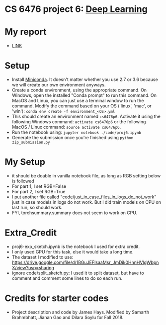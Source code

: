 # CS 6476 project 6: [Deep Learning](https://www.cc.gatech.edu/~hays/compvision/proj6/)

# My report
- [LINK](http://htmlpreview.github.com/?https://github.com/shstan/cs6476_DeepLearning/blob/master/html/index.html)
# Setup
- Install [Miniconda](https://conda.io/miniconda). It doesn't matter whether you use 2.7 or 3.6 because we will create our own environment anyways.
- Create a conda environment, using the appropriate command. On Windows, open the installed "Conda prompt" to run this command. On MacOS and Linux, you can just use a terminal window to run the command. Modify the command based on your OS ('linux', 'mac', or 'win'): `conda env create -f environment_<OS>.yml`
- This should create an environment named `cs6476p6`. Activate it using the following Windows command: `activate cs6476p6` or the following MacOS / Linux command: `source activate cs6476p6`.
- Run the notebook using: `jupyter notebook ./code/proj6.ipynb`
- Generate the submission once you're finished using `python zip_submission.py`

# My Setup
- it should be doable in vanilla notebook file, as long as RGB setting below is followed
- For part 1, I set RGB=False
- For part 2, I set RGB=True
- I put another file called "code/just_in_case_files_in_logs_do_not_work" just in case models in logs do not work. But I did train models on CPU on last run, so should work.
- FYI, torchsummary.summary does not seem to work on CPU.

# Extra_Credit
- proj6-exp_sketch.ipynb is the notebook I used for extra credit.
- I only used GPU for this task, else it would take a long time.
- The dataset I modified to use: https://drive.google.com/file/d/1BGuJEFIsaaMsr_JmDik0HnnHVlgWbpnX/view?usp=sharing
- ignore code/split_sketch.py: I used it to split dataset, but have to comment and comment some lines to do so each run.


# Credits for starter codes
- Project description and code by James Hays. Modified by Samarth Brahmbhatt, Jianan Gao and Dilara Soylu for Fall 2018.